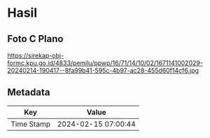 # Hasil

## Foto C Plano

https://sirekap-obj-formc.kpu.go.id/4833/pemilu/ppwp/16/71/14/10/02/1671141002029-20240214-190417--8fa99b41-595c-4b97-ac28-455d60f14cf6.jpg


## Metadata

| Key        | Value               |
| ---------- | ------------------- |
| Time Stamp | 2024-02-15 07:00:44 |



